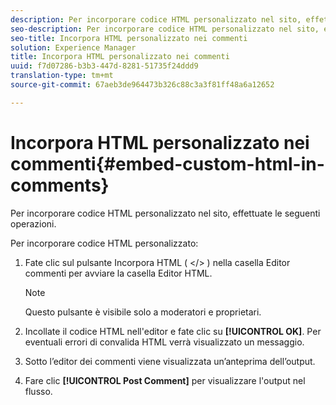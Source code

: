```yaml
---
description: Per incorporare codice HTML personalizzato nel sito, effettuate le seguenti operazioni.
seo-description: Per incorporare codice HTML personalizzato nel sito, effettuate le seguenti operazioni.
seo-title: Incorpora HTML personalizzato nei commenti
solution: Experience Manager
title: Incorpora HTML personalizzato nei commenti
uuid: f7d07286-b3b3-447d-8281-51735f24ddd9
translation-type: tm+mt
source-git-commit: 67aeb3de964473b326c88c3a3f81ff48a6a12652

---
```



# Incorpora HTML personalizzato nei commenti{#embed-custom-html-in-comments}

Per incorporare codice HTML personalizzato nel sito, effettuate le seguenti operazioni.

Per incorporare codice HTML personalizzato:
1. Fate clic sul pulsante Incorpora HTML ( &lt;/&gt; ) nella casella Editor commenti per avviare la casella Editor HTML.

   >[!NOTE]
   >
   >Questo pulsante è visibile solo a moderatori e proprietari.

1. Incollate il codice HTML nell'editor e fate clic su **[!UICONTROL OK]**. Per eventuali errori di convalida HTML verrà visualizzato un messaggio.
1. Sotto l’editor dei commenti viene visualizzata un’anteprima dell’output.
1. Fare clic **[!UICONTROL Post Comment]** per visualizzare l'output nel flusso.
